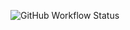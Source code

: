![GitHub Workflow Status](https://img.shields.io/github/workflow/status/your-username/blog-platform/CI?label=Build&style=flat-square)
